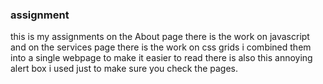 ### assignment
this is my assignments
on the About page there is the work on javascript
and on the services page there is the work on
css grids i combined them into a single webpage to make
it easier to read
there is also this annoying alert box i used just to make sure you check the pages.
